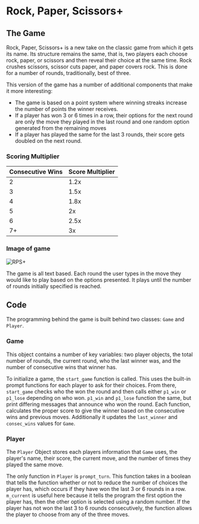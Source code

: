 # Rock, Paper, Scissors+

## The Game

Rock, Paper, Scissors+ is a new take on the classic game from which it gets its name. Its structure remains the same, that is, two players each choose rock, paper, or scissors and then reveal their choice at the same time. Rock crushes scissors, scissor cuts paper, and paper covers rock. This is done for a number of rounds, traditionally, best of three.

This version of the game has a number of additional components that make it more interesting:

- The game is based on a point system where winning streaks increase the number of points the winner receives.
- If a player has won 3 or 6 times in a row, their options for the next round are only the move they played in the last round and one random option generated from the remaining moves
- If a player has played the same for the last 3 rounds, their score gets doubled on the next round.

### Scoring Multiplier

| Consecutive Wins | Score Multiplier |
|------------------|------------------|
| 2                | 1.2x             |
| 3                | 1.5x             |
| 4                | 1.8x             |
| 5                | 2x               |
| 6                | 2.5x             |
| 7+               | 3x               |  

### Image of game

![RPS+](https://github.com/antonqp/Rice-Games-Internship/blob/master/Session%202P%20-%20Rock%2C%20Paper%2C%20Scissors%20Plus/RPS%2B%20In%20Game.png)

The game is all text based. Each round the user types in the move they would like to play based on the options presented. It plays until the number of rounds initially specified is reached.

## Code

The programming behind the game is built behind two classes: `Game` and `Player`.

### Game
This object contains a number of key variables: two player objects, the total number of rounds, the current round, who the last winner was, and the number of consecutive wins that winner has.

To initialize a game, the `start_game` function is called. This uses the built-in prompt functions for each player to ask for their choices. From there, `start_game` checks who the won the round and then calls either `p1_win` or `p1_lose` depending on who won. `p1_win` and `p1_lose` function the same, but print differing messages that announce who won the round. Each function, calculates the proper score to give the winner based on the consecutive wins and previous moves. Additionally it updates the `last_winner` and `consec_wins` values for `Game`.

### Player

The `Player` Object stores each players information that `Game` uses, the player's name, their score, the current move, and the number of times they played the same move.

The only function in `Player` is `prompt_turn`. This function takes in a boolean that tells the function whether or not to reduce the number of choices the player has, which occurs if they have won the last 3 or 6 rounds in a row. `m_current` is useful here because it tells the program the first option the player has, then the other option is selected using a random number. If the player has not won the last 3 to 6 rounds consecutively, the function allows the player to choose from any of the three moves.

